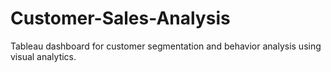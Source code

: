 # Customer-Sales-Analysis
Tableau dashboard for customer segmentation and behavior analysis using visual analytics.
